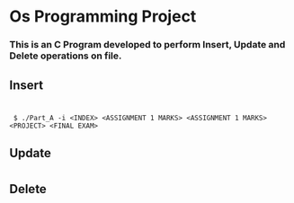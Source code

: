# Os Programming Project
### This is an C Program developed to perform Insert, Update and Delete operations on file.
## Insert
#
`` $ ./Part_A -i <INDEX> <ASSIGNMENT 1 MARKS> <ASSIGNMENT 1 MARKS> <PROJECT> <FINAL EXAM>``
## Update
#
## Delete
#
